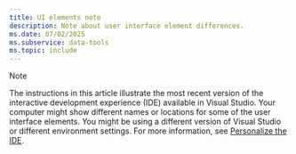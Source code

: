 ```yaml
---
title: UI elements note
description: Note about user interface element differences.
ms.date: 07/02/2025
ms.subservice: data-tools
ms.topic: include
---
```

> [!NOTE]
> The instructions in this article illustrate the most recent version of the interactive development experience (IDE) available in Visual Studio. Your computer might show different names or locations for some of the user interface elements. You might be using a different version of Visual Studio or different environment settings. For more information, see [Personalize the IDE](../../ide/personalizing-the-visual-studio-ide.md).
